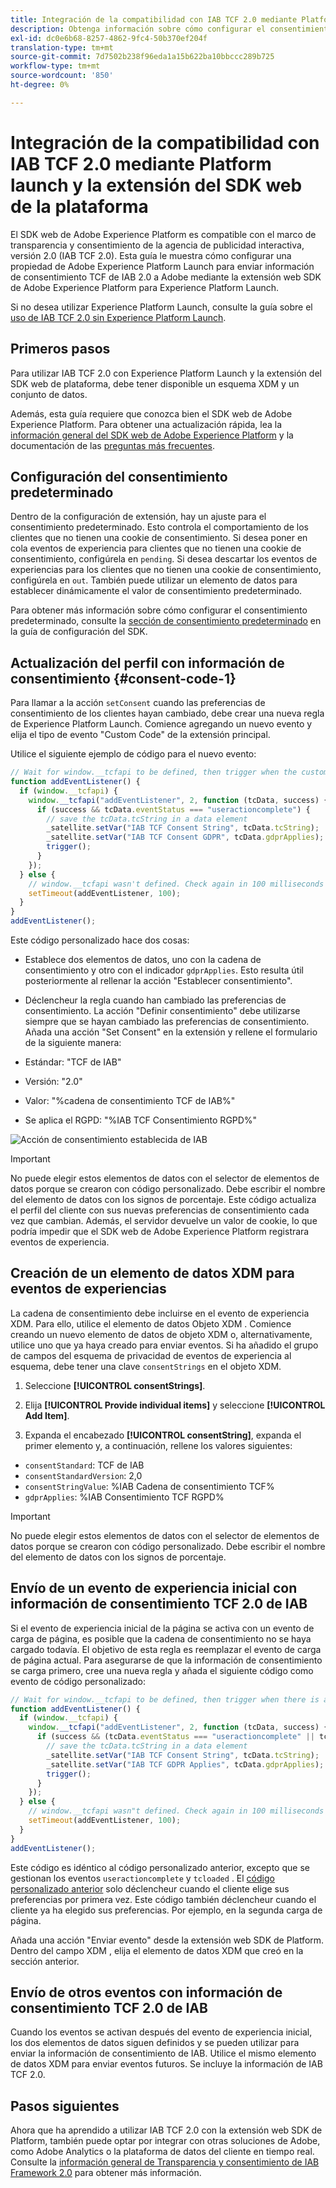 ```yaml
---
title: Integración de la compatibilidad con IAB TCF 2.0 mediante Platform launch y la extensión del SDK web de la plataforma
description: Obtenga información sobre cómo configurar el consentimiento IAB TCF 2.0 con Adobe Experience Platform Launch y la extensión web SDK de Adobe Experience Platform.
exl-id: dc0e6b68-8257-4862-9fc4-50b370ef204f
translation-type: tm+mt
source-git-commit: 7d7502b238f96eda1a15b622ba10bbccc289b725
workflow-type: tm+mt
source-wordcount: '850'
ht-degree: 0%

---
```


# Integración de la compatibilidad con IAB TCF 2.0 mediante Platform launch y la extensión del SDK web de la plataforma

El SDK web de Adobe Experience Platform es compatible con el marco de transparencia y consentimiento de la agencia de publicidad interactiva, versión 2.0 (IAB TCF 2.0). Esta guía le muestra cómo configurar una propiedad de Adobe Experience Platform Launch para enviar información de consentimiento TCF de IAB 2.0 a Adobe mediante la extensión web SDK de Adobe Experience Platform para Experience Platform Launch.

Si no desea utilizar Experience Platform Launch, consulte la guía sobre el [uso de IAB TCF 2.0 sin Experience Platform Launch](./without-launch.md).

## Primeros pasos

Para utilizar IAB TCF 2.0 con Experience Platform Launch y la extensión del SDK web de plataforma, debe tener disponible un esquema XDM y un conjunto de datos.

Además, esta guía requiere que conozca bien el SDK web de Adobe Experience Platform. Para obtener una actualización rápida, lea la [información general del SDK web de Adobe Experience Platform](../../home.md) y la documentación de las [preguntas más frecuentes](../../web-sdk-faq.md).

## Configuración del consentimiento predeterminado

Dentro de la configuración de extensión, hay un ajuste para el consentimiento predeterminado. Esto controla el comportamiento de los clientes que no tienen una cookie de consentimiento. Si desea poner en cola eventos de experiencia para clientes que no tienen una cookie de consentimiento, configúrela en `pending`. Si desea descartar los eventos de experiencias para los clientes que no tienen una cookie de consentimiento, configúrela en `out`. También puede utilizar un elemento de datos para establecer dinámicamente el valor de consentimiento predeterminado.

Para obtener más información sobre cómo configurar el consentimiento predeterminado, consulte la [sección de consentimiento predeterminado](../../fundamentals/configuring-the-sdk.md#default-consent) en la guía de configuración del SDK.

## Actualización del perfil con información de consentimiento {#consent-code-1}

Para llamar a la acción `setConsent` cuando las preferencias de consentimiento de los clientes hayan cambiado, debe crear una nueva regla de Experience Platform Launch. Comience agregando un nuevo evento y elija el tipo de evento &quot;Custom Code&quot; de la extensión principal.

Utilice el siguiente ejemplo de código para el nuevo evento:

```javascript
// Wait for window.__tcfapi to be defined, then trigger when the customer has completed their consent and preferences.
function addEventListener() {
  if (window.__tcfapi) {
    window.__tcfapi("addEventListener", 2, function (tcData, success) {
      if (success && tcData.eventStatus === "useractioncomplete") {
        // save the tcData.tcString in a data element
        _satellite.setVar("IAB TCF Consent String", tcData.tcString);
        _satellite.setVar("IAB TCF Consent GDPR", tcData.gdprApplies);
        trigger();
      }
    });
  } else {
    // window.__tcfapi wasn't defined. Check again in 100 milliseconds
    setTimeout(addEventListener, 100);
  }
}
addEventListener();
```

Este código personalizado hace dos cosas:

* Establece dos elementos de datos, uno con la cadena de consentimiento y otro con el indicador `gdprApplies`. Esto resulta útil posteriormente al rellenar la acción &quot;Establecer consentimiento&quot;.

* Déclencheur la regla cuando han cambiado las preferencias de consentimiento. La acción &quot;Definir consentimiento&quot; debe utilizarse siempre que se hayan cambiado las preferencias de consentimiento. Añada una acción &quot;Set Consent&quot; en la extensión y rellene el formulario de la siguiente manera:

* Estándar: &quot;TCF de IAB&quot;
* Versión: &quot;2.0&quot;
* Valor: &quot;%cadena de consentimiento TCF de IAB%&quot;
* Se aplica el RGPD: &quot;%IAB TCF Consentimiento RGPD%&quot;

![Acción de consentimiento establecida de IAB](../../images/consent/iab-tcf/with-launch/iab-action.png)

>[!IMPORTANT]
>
>No puede elegir estos elementos de datos con el selector de elementos de datos porque se crearon con código personalizado. Debe escribir el nombre del elemento de datos con los signos de porcentaje. Este código actualiza el perfil del cliente con sus nuevas preferencias de consentimiento cada vez que cambian. Además, el servidor devuelve un valor de cookie, lo que podría impedir que el SDK web de Adobe Experience Platform registrara eventos de experiencia.

## Creación de un elemento de datos XDM para eventos de experiencias

La cadena de consentimiento debe incluirse en el evento de experiencia XDM. Para ello, utilice el elemento de datos Objeto XDM . Comience creando un nuevo elemento de datos de objeto XDM o, alternativamente, utilice uno que ya haya creado para enviar eventos. Si ha añadido el grupo de campos del esquema de privacidad de eventos de experiencia al esquema, debe tener una clave `consentStrings` en el objeto XDM.

1. Seleccione **[!UICONTROL consentStrings]**.

1. Elija **[!UICONTROL Provide individual items]** y seleccione **[!UICONTROL Add Item]**.

1. Expanda el encabezado **[!UICONTROL consentString]**, expanda el primer elemento y, a continuación, rellene los valores siguientes:

* `consentStandard`: TCF de IAB
* `consentStandardVersion`: 2,0
* `consentStringValue`: %IAB Cadena de consentimiento TCF%
* `gdprApplies`: %IAB Consentimiento TCF RGPD%

>[!IMPORTANT]
>
>No puede elegir estos elementos de datos con el selector de elementos de datos porque se crearon con código personalizado. Debe escribir el nombre del elemento de datos con los signos de porcentaje.

## Envío de un evento de experiencia inicial con información de consentimiento TCF 2.0 de IAB

Si el evento de experiencia inicial de la página se activa con un evento de carga de página, es posible que la cadena de consentimiento no se haya cargado todavía. El objetivo de esta regla es reemplazar el evento de carga de página actual. Para asegurarse de que la información de consentimiento se carga primero, cree una nueva regla y añada el siguiente código como evento de código personalizado:

```javascript
// Wait for window.__tcfapi to be defined, then trigger when there is a consent string
function addEventListener() {
  if (window.__tcfapi) {
    window.__tcfapi("addEventListener", 2, function (tcData, success) {
      if (success && (tcData.eventStatus === "useractioncomplete" || tcData.eventStatus === "tcloaded")) {
        // save the tcData.tcString in a data element
        _satellite.setVar("IAB TCF Consent String", tcData.tcString);
        _satellite.setVar("IAB TCF GDPR Applies", tcData.gdprApplies);
        trigger();
      }
    });
  } else {
    // window.__tcfapi wasn"t defined. Check again in 100 milliseconds
    setTimeout(addEventListener, 100);
  }
}
addEventListener();
```

Este código es idéntico al código personalizado anterior, excepto que se gestionan los eventos `useractioncomplete` y `tcloaded` . El [código personalizado anterior](#consent-code-1) solo déclencheur cuando el cliente elige sus preferencias por primera vez. Este código también déclencheur cuando el cliente ya ha elegido sus preferencias. Por ejemplo, en la segunda carga de página.

Añada una acción &quot;Enviar evento&quot; desde la extensión web SDK de Platform. Dentro del campo XDM , elija el elemento de datos XDM que creó en la sección anterior.

## Envío de otros eventos con información de consentimiento TCF 2.0 de IAB

Cuando los eventos se activan después del evento de experiencia inicial, los dos elementos de datos siguen definidos y se pueden utilizar para enviar la información de consentimiento de IAB. Utilice el mismo elemento de datos XDM para enviar eventos futuros. Se incluye la información de IAB TCF 2.0.

## Pasos siguientes

Ahora que ha aprendido a utilizar IAB TCF 2.0 con la extensión web SDK de Platform, también puede optar por integrar con otras soluciones de Adobe, como Adobe Analytics o la plataforma de datos del cliente en tiempo real. Consulte la [información general de Transparencia y consentimiento de IAB Framework 2.0](./overview.md) para obtener más información.
